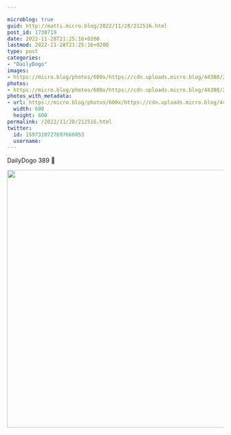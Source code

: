 ```yaml
---

microblog: true
guid: http://matti.micro.blog/2022/11/28/212516.html
post_id: 1738719
date: 2022-11-28T21:25:16+0200
lastmod: 2022-11-28T21:25:16+0200
type: post
categories:
- "DailyDogo"
images:
- https://micro.blog/photos/600x/https://cdn.uploads.micro.blog/44388/2022/6f6a1befdf.jpg
photos:
- https://micro.blog/photos/600x/https://cdn.uploads.micro.blog/44388/2022/6f6a1befdf.jpg
photos_with_metadata:
- url: https://micro.blog/photos/600x/https://cdn.uploads.micro.blog/44388/2022/6f6a1befdf.jpg
  width: 600
  height: 600
permalink: /2022/11/28/212516.html
twitter:
  id: 1597310727697666053
  username:
---
```

DailyDogo 389 🐶

<img src="https://micro.blog/photos/600x/https://blog.martin-haehnel.de/uploads/2022/6f6a1befdf.jpg" width="600" height="600" alt="" />
